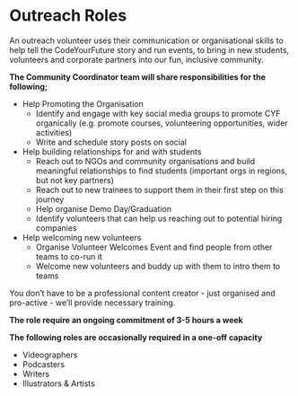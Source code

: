 # Outreach Roles

An outreach volunteer uses their communication or organisational skills to help tell the CodeYourFuture story and run events, to bring in new students, volunteers and corporate partners into our fun, inclusive community.

**The Community Coordinator team will share responsibilities for the following;**

* Help Promoting the Organisation&#x20;
  * Identify and engage with key social media groups to promote CYF organically (e.g. promote courses, volunteering opportunities, wider activities)
  * Write and schedule story posts on social
* Help building relationships for and with students&#x20;
  * Reach out to NGOs and community organisations and build meaningful relationships to find students (important orgs in regions, but not key partners)
  * Reach out to new trainees to support them in their first step on this journey
  * Help organise Demo Day/Graduation&#x20;
  * Identify volunteers that can help us reaching out to potential hiring companies
* Help welcoming new volunteers&#x20;
  * Organise Volunteer Welcomes Event and find people from other teams to co-run it
  * Welcome new volunteers and buddy up with them to intro them to teams

You don’t have to be a professional content creator - just organised and pro-active - we’ll provide necessary training.

**The role require an ongoing commitment of 3-5 hours a week**

**The following roles are occasionally required in a one-off capacity**

* Videographers
* Podcasters
* Writers
* Illustrators & Artists
